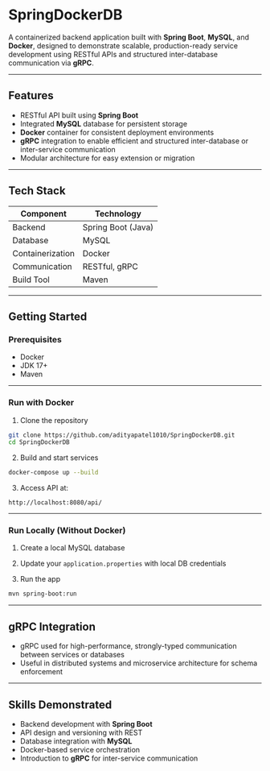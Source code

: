 # SpringDockerDB

A containerized backend application built with **Spring Boot**, **MySQL**, and **Docker**, designed to demonstrate scalable, production-ready service development using RESTful APIs and structured inter-database communication via **gRPC**.

---

## Features

- RESTful API built using **Spring Boot**
- Integrated **MySQL** database for persistent storage
- **Docker** container for consistent deployment environments
- **gRPC** integration to enable efficient and structured inter-database or inter-service communication
- Modular architecture for easy extension or migration

---

## Tech Stack

| Component     | Technology        |
|---------------|-------------------|
| Backend       | Spring Boot (Java)|
| Database      | MySQL             |
| Containerization | Docker         |
| Communication | RESTful, gRPC        |
| Build Tool    | Maven             |

---

## Getting Started

### Prerequisites

* Docker
* JDK 17+
* Maven

---

### Run with Docker

1. Clone the repository

```bash
git clone https://github.com/adityapatel1010/SpringDockerDB.git
cd SpringDockerDB
```

2. Build and start services

```bash
docker-compose up --build
```

3. Access API at:

```
http://localhost:8080/api/
```

---

### Run Locally (Without Docker)

1. Create a local MySQL database

2. Update your `application.properties` with local DB credentials

3. Run the app

```bash
mvn spring-boot:run
```

---

## gRPC Integration

* gRPC used for high-performance, strongly-typed communication between services or databases
* Useful in distributed systems and microservice architecture for schema enforcement

---

## Skills Demonstrated

* Backend development with **Spring Boot**
* API design and versioning with REST
* Database integration with **MySQL**
* Docker-based service orchestration
* Introduction to **gRPC** for inter-service communication
